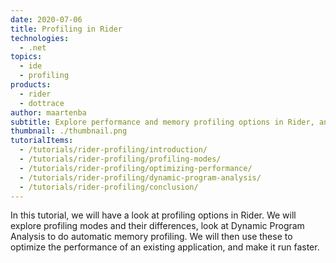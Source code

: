 ```yaml
---
date: 2020-07-06
title: Profiling in Rider
technologies:
  - .net
topics:
  - ide
  - profiling
products:
  - rider
  - dottrace
author: maartenba
subtitle: Explore performance and memory profiling options in Rider, and optimize an existing application.
thumbnail: ./thumbnail.png
tutorialItems:
  - /tutorials/rider-profiling/introduction/
  - /tutorials/rider-profiling/profiling-modes/
  - /tutorials/rider-profiling/optimizing-performance/
  - /tutorials/rider-profiling/dynamic-program-analysis/
  - /tutorials/rider-profiling/conclusion/
---
```


In this tutorial, we will have a look at profiling options in Rider. We will explore profiling modes and their differences, look at Dynamic Program Analysis to do automatic memory profiling. We will then use these to optimize the performance of an existing application, and make it run faster.